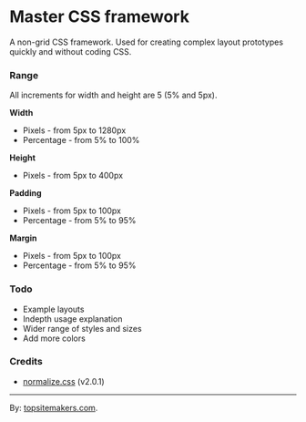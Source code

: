 # Master CSS framework

A non-grid CSS framework. Used for creating complex layout prototypes quickly and without coding CSS.

### Range

All increments for width and height are 5 (5% and 5px).

**Width**

- Pixels - from 5px to 1280px
- Percentage - from 5% to 100%

**Height**

- Pixels - from 5px to 400px

**Padding**

- Pixels - from 5px to 100px
- Percentage - from 5% to 95%

**Margin**

- Pixels - from 5px to 100px
- Percentage - from 5% to 95%

### Todo

- Example layouts
- Indepth usage explanation
- Wider range of styles and sizes
- Add more colors

### Credits

- [normalize.css](http://necolas.github.com/normalize.css/) (v2.0.1)

<hr>

By: [topsitemakers.com](http://www.topsitemakers.com).
